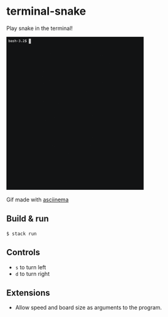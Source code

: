 # terminal-snake

Play snake in the terminal!

<img src="example.gif" height=400>

Gif made with [asciinema](https://github.com/asciinema/asciinema-player)

## Build & run

```
$ stack run
```

## Controls

* `s` to turn left
* `d` to turn right


## Extensions

* Allow speed and board size as arguments to the program.
